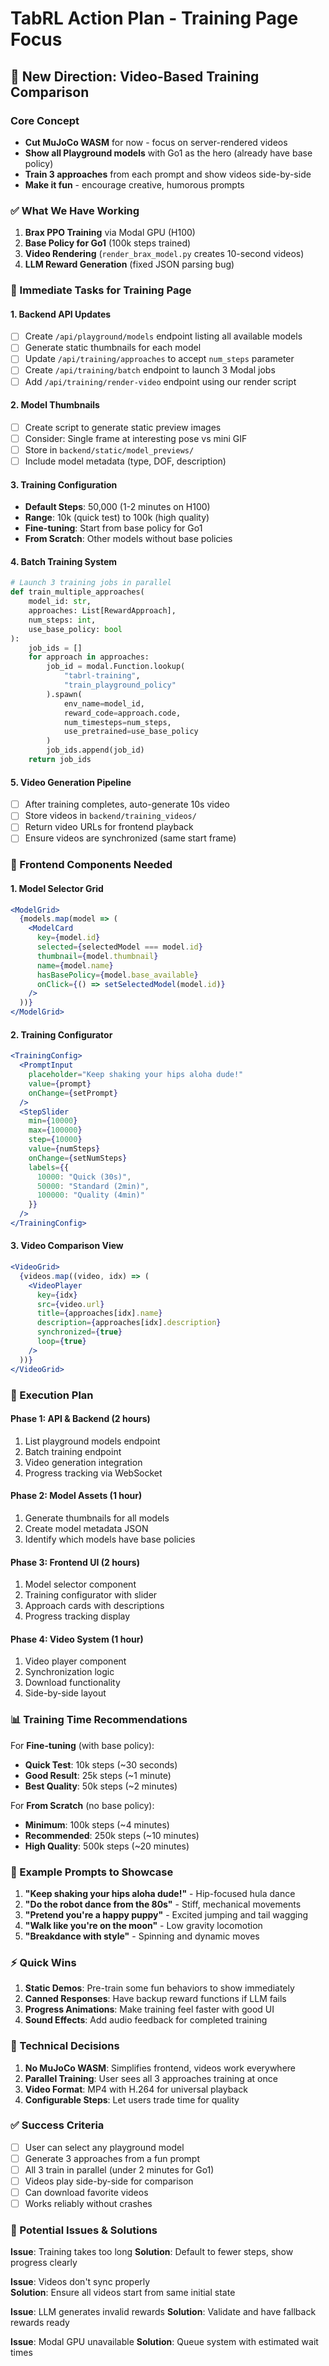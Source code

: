 # TabRL Action Plan - Training Page Focus

## 🎯 New Direction: Video-Based Training Comparison

### Core Concept
- **Cut MuJoCo WASM** for now - focus on server-rendered videos
- **Show all Playground models** with Go1 as the hero (already have base policy)
- **Train 3 approaches** from each prompt and show videos side-by-side
- **Make it fun** - encourage creative, humorous prompts

### ✅ What We Have Working
1. **Brax PPO Training** via Modal GPU (H100)
2. **Base Policy for Go1** (100k steps trained)
3. **Video Rendering** (`render_brax_model.py` creates 10-second videos)
4. **LLM Reward Generation** (fixed JSON parsing bug)

### 🎯 Immediate Tasks for Training Page

#### 1. Backend API Updates
- [ ] Create `/api/playground/models` endpoint listing all available models
- [ ] Generate static thumbnails for each model
- [ ] Update `/api/training/approaches` to accept `num_steps` parameter
- [ ] Create `/api/training/batch` endpoint to launch 3 Modal jobs
- [ ] Add `/api/training/render-video` endpoint using our render script

#### 2. Model Thumbnails
- [ ] Create script to generate static preview images
- [ ] Consider: Single frame at interesting pose vs mini GIF
- [ ] Store in `backend/static/model_previews/`
- [ ] Include model metadata (type, DOF, description)

#### 3. Training Configuration
- **Default Steps**: 50,000 (1-2 minutes on H100)
- **Range**: 10k (quick test) to 100k (high quality)
- **Fine-tuning**: Start from base policy for Go1
- **From Scratch**: Other models without base policies

#### 4. Batch Training System
```python
# Launch 3 training jobs in parallel
def train_multiple_approaches(
    model_id: str,
    approaches: List[RewardApproach], 
    num_steps: int,
    use_base_policy: bool
):
    job_ids = []
    for approach in approaches:
        job_id = modal.Function.lookup(
            "tabrl-training", 
            "train_playground_policy"
        ).spawn(
            env_name=model_id,
            reward_code=approach.code,
            num_timesteps=num_steps,
            use_pretrained=use_base_policy
        )
        job_ids.append(job_id)
    return job_ids
```

#### 5. Video Generation Pipeline
- [ ] After training completes, auto-generate 10s video
- [ ] Store videos in `backend/training_videos/`
- [ ] Return video URLs for frontend playback
- [ ] Ensure videos are synchronized (same start frame)

### 📐 Frontend Components Needed

#### 1. Model Selector Grid
```jsx
<ModelGrid>
  {models.map(model => (
    <ModelCard 
      key={model.id}
      selected={selectedModel === model.id}
      thumbnail={model.thumbnail}
      name={model.name}
      hasBasePolicy={model.base_available}
      onClick={() => setSelectedModel(model.id)}
    />
  ))}
</ModelGrid>
```

#### 2. Training Configurator
```jsx
<TrainingConfig>
  <PromptInput 
    placeholder="Keep shaking your hips aloha dude!"
    value={prompt}
    onChange={setPrompt}
  />
  <StepSlider
    min={10000}
    max={100000}
    step={10000}
    value={numSteps}
    onChange={setNumSteps}
    labels={{
      10000: "Quick (30s)",
      50000: "Standard (2min)",
      100000: "Quality (4min)"
    }}
  />
</TrainingConfig>
```

#### 3. Video Comparison View
```jsx
<VideoGrid>
  {videos.map((video, idx) => (
    <VideoPlayer
      key={idx}
      src={video.url}
      title={approaches[idx].name}
      description={approaches[idx].description}
      synchronized={true}
      loop={true}
    />
  ))}
</VideoGrid>
```

### 🚀 Execution Plan

#### Phase 1: API & Backend (2 hours)
1. List playground models endpoint
2. Batch training endpoint  
3. Video generation integration
4. Progress tracking via WebSocket

#### Phase 2: Model Assets (1 hour)
1. Generate thumbnails for all models
2. Create model metadata JSON
3. Identify which models have base policies

#### Phase 3: Frontend UI (2 hours)
1. Model selector component
2. Training configurator with slider
3. Approach cards with descriptions
4. Progress tracking display

#### Phase 4: Video System (1 hour)
1. Video player component
2. Synchronization logic
3. Download functionality
4. Side-by-side layout

### 📊 Training Time Recommendations

For **Fine-tuning** (with base policy):
- **Quick Test**: 10k steps (~30 seconds)
- **Good Result**: 25k steps (~1 minute)  
- **Best Quality**: 50k steps (~2 minutes)

For **From Scratch** (no base policy):
- **Minimum**: 100k steps (~4 minutes)
- **Recommended**: 250k steps (~10 minutes)
- **High Quality**: 500k steps (~20 minutes)

### 🎨 Example Prompts to Showcase

1. **"Keep shaking your hips aloha dude!"** - Hip-focused hula dance
2. **"Do the robot dance from the 80s"** - Stiff, mechanical movements
3. **"Pretend you're a happy puppy"** - Excited jumping and tail wagging
4. **"Walk like you're on the moon"** - Low gravity locomotion
5. **"Breakdance with style"** - Spinning and dynamic moves

### ⚡ Quick Wins

1. **Static Demos**: Pre-train some fun behaviors to show immediately
2. **Canned Responses**: Have backup reward functions if LLM fails
3. **Progress Animations**: Make training feel faster with good UI
4. **Sound Effects**: Add audio feedback for completed training

### 🔧 Technical Decisions

1. **No MuJoCo WASM**: Simplifies frontend, videos work everywhere
2. **Parallel Training**: User sees all 3 approaches training at once
3. **Video Format**: MP4 with H.264 for universal playback
4. **Configurable Steps**: Let users trade time for quality

### ✅ Success Criteria

- [ ] User can select any playground model
- [ ] Generate 3 approaches from a fun prompt
- [ ] All 3 train in parallel (under 2 minutes for Go1)
- [ ] Videos play side-by-side for comparison  
- [ ] Can download favorite videos
- [ ] Works reliably without crashes

### 🚨 Potential Issues & Solutions

**Issue**: Training takes too long
**Solution**: Default to fewer steps, show progress clearly

**Issue**: Videos don't sync properly  
**Solution**: Ensure all videos start from same initial state

**Issue**: LLM generates invalid rewards
**Solution**: Validate and have fallback rewards ready

**Issue**: Modal GPU unavailable
**Solution**: Queue system with estimated wait times
